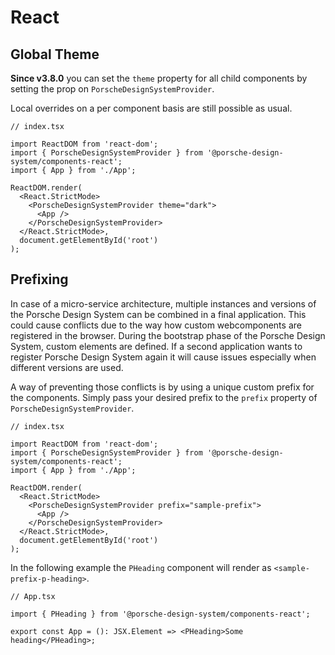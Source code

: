 # React

<TableOfContents></TableOfContents>

## Global Theme

**Since v3.8.0** you can set the `theme` property for all child components by setting the prop on
`PorscheDesignSystemProvider`.

Local overrides on a per component basis are still possible as usual.

```tsx
// index.tsx

import ReactDOM from 'react-dom';
import { PorscheDesignSystemProvider } from '@porsche-design-system/components-react';
import { App } from './App';

ReactDOM.render(
  <React.StrictMode>
    <PorscheDesignSystemProvider theme="dark">
      <App />
    </PorscheDesignSystemProvider>
  </React.StrictMode>,
  document.getElementById('root')
);
```

## Prefixing

In case of a micro-service architecture, multiple instances and versions of the Porsche Design System can be combined in
a final application. This could cause conflicts due to the way how custom webcomponents are registered in the browser.
During the bootstrap phase of the Porsche Design System, custom elements are defined. If a second application wants to
register Porsche Design System again it will cause issues especially when different versions are used.

A way of preventing those conflicts is by using a unique custom prefix for the components. Simply pass your desired
prefix to the `prefix` property of `PorscheDesignSystemProvider`.

```tsx
// index.tsx

import ReactDOM from 'react-dom';
import { PorscheDesignSystemProvider } from '@porsche-design-system/components-react';
import { App } from './App';

ReactDOM.render(
  <React.StrictMode>
    <PorscheDesignSystemProvider prefix="sample-prefix">
      <App />
    </PorscheDesignSystemProvider>
  </React.StrictMode>,
  document.getElementById('root')
);
```

In the following example the `PHeading` component will render as `<sample-prefix-p-heading>`.

```tsx
// App.tsx

import { PHeading } from '@porsche-design-system/components-react';

export const App = (): JSX.Element => <PHeading>Some heading</PHeading>;
```
